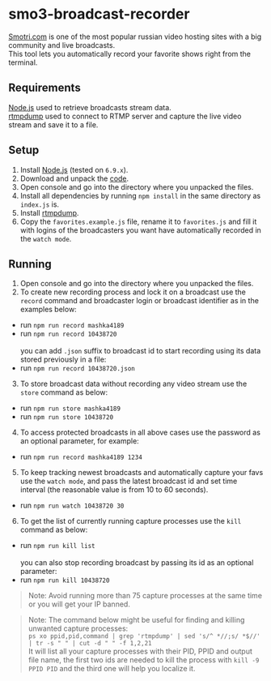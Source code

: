 # smo3-broadcast-recorder

[Smоtri.cоm](https://href.li/?http://ujeb.se/TVkzK) is one of the most popular russian video hosting sites with a big community and live broadcasts.
<br />
This tool lets you automatically record your favorite shows right from the terminal.

## Requirements
[Node.js](https://nodejs.org/) used to retrieve broadcasts stream data.
<br/>
[rtmpdump](https://rtmpdump.mplayerhq.hu/) used to connect to RTMP server and capture the live video stream and save it to a file.

## Setup
1. Install [Node.js](https://nodejs.org/en/download/) (tested on `6.9.x`).
2. Download and unpack the [code](https://github.com/greg-dev/smo3-bcast-recorder/archive/master.zip).
3. Open console and go into the directory where you unpacked the files.
4. Install all dependencies by running `npm install` in the same directory as `index.js` is.
5. Install [rtmpdump](http://rtmpdump.mplayerhq.hu/).
6. Copy the `favorites.example.js` file, rename it to `favorites.js` 
and fill it with logins of the broadcasters you want have automatically recorded in the `watch mode`.

## Running
1. Open console and go into the directory where you unpacked the files.
2. To create new recording process and lock it on a broadcast use the `record` command 
and broadcaster login or broadcast identifier as in the examples below:
 * run `npm run record mashka4189`
 * run `npm run record 10438720`
<br/><br/>you can add `.json` suffix to broadcast id to start recording using its data stored previously in a file:
 * run `npm run record 10438720.json`
3. To store broadcast data without recording any video stream use the `store` command as below:
 * run `npm run store mashka4189`
 * run `npm run store 10438720`
4. To access protected broadcasts in all above cases use the password as an optional parameter, for example:
 * run `npm run record mashka4189 1234`
5. To keep tracking newest broadcasts and automatically capture your favs use the `watch mode`,
and pass the latest broadcast id and set time interval (the reasonable value is from 10 to 60 seconds).
* run `npm run watch 10438720 30`
6. To get the list of currently running capture processes use the `kill` command as below:
* run `npm run kill list`
<br/><br/>you can also stop recording broadcast by passing its id as an optional parameter:
* run `npm run kill 10438720`

>Note: Avoid running more than 75 capture processes at the same time or you will get your IP banned.

>Note: The command below might be useful for finding and killing unwanted capture processes:
><br/>
>`ps xo ppid,pid,command | grep 'rtmpdump' | sed 's/^ *//;s/ *$//' | tr -s " " | cut -d " " -f 1,2,21`
><br/>
>It will list all your capture processes with their PID, PPID and output file name,
the first two ids are needed to kill the process with `kill -9 PPID PID`
and the third one will help you localize it.
